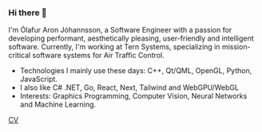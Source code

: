 ### Hi there 👋

I'm Ólafur Aron Jóhannsson, a Software Engineer with a passion for developing performant, aesthetically pleasing, user-friendly and intelligent software. Currently, I'm working at Tern Systems, specializing in mission-critical software systems for Air Traffic Control.
- Technologies I mainly use these days: C++, Qt/QML, OpenGL, Python, JavaScript.
- I also like C# .NET, Go, React, Next, Tailwind and WebGPU/WebGL
- Interests: Graphics Programming, Computer Vision, Neural Networks and Machine Learning.


[CV](https://github.com/olafurjohannsson/cv/blob/main/cv.md)
